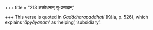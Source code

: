 +++
title = "213 अक्रोधनान् सु-प्रसादान्"

+++
This verse is quoted in *Gadādharapaddhati* (Kāla, p. 526), which
explains ‘*āpyāyanam*’ as ‘helping’, ‘subsidiary’.


